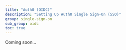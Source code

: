 ```yaml
---
title: "Auth0 (OIDC)"
description: "Setting Up Auth0 Single Sign-On (SSO)"
group: single-sign-on
sub_group: oidc
toc: true
---
```


Coming soon...
